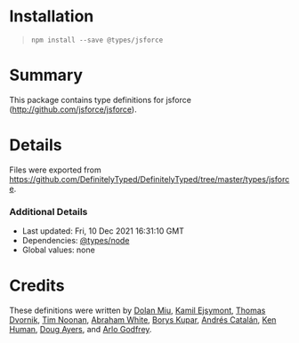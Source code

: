 # Installation
> `npm install --save @types/jsforce`

# Summary
This package contains type definitions for jsforce (http://github.com/jsforce/jsforce).

# Details
Files were exported from https://github.com/DefinitelyTyped/DefinitelyTyped/tree/master/types/jsforce.

### Additional Details
 * Last updated: Fri, 10 Dec 2021 16:31:10 GMT
 * Dependencies: [@types/node](https://npmjs.com/package/@types/node)
 * Global values: none

# Credits
These definitions were written by [Dolan Miu](https://github.com/dolanmiu), [Kamil Ejsymont](https://github.com/netes), [Thomas Dvornik](https://github.com/amphro), [Tim Noonan](https://github.com/tnoonan-salesforce), [Abraham White](https://github.com/whiteabelincoln), [Borys Kupar](https://github.com/borys-kupar), [Andrés Catalán](https://github.com/catalandres), [Ken Human](https://github.com/kenhuman), [Doug Ayers](https://github.com/douglascayers), and [Arlo Godfrey](https://github.com/Arlodotexe).
